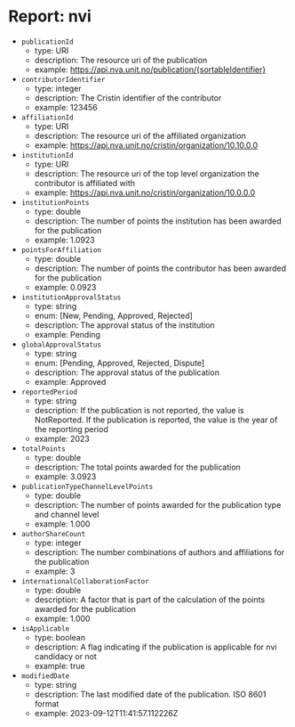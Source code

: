 # Report: nvi

- `publicationId`
  - type: URI
  - description: The resource uri of the publication
  - example: <https://api.nva.unit.no/publication/{sortableIdentifier}>
- `contributorIdentifier`
  - type: integer
  - description: The Cristin identifier of the contributor
  - example: 123456
- `affiliationId`
  - type: URI
  - description: The resource uri of the affiliated organization
  - example: <https://api.nva.unit.no/cristin/organization/10.10.0.0>
- `institutionId`
  - type: URI
  - description: The resource uri of the top level organization the contributor is affiliated with
  - example: <https://api.nva.unit.no/cristin/organization/10.0.0.0>
- `institutionPoints`
  - type: double
  - description: The number of points the institution has been awarded for the publication
  - example: 1.0923
- `pointsForAffiliation`
  - type: double
  - description: The number of points the contributor has been awarded for the publication
  - example: 0.0923
- `institutionApprovalStatus`
  - type: string
  - enum: [New, Pending, Approved, Rejected]
  - description: The approval status of the institution
  - example: Pending
- `globalApprovalStatus`
  - type: string
  - enum: [Pending, Approved, Rejected, Dispute]
  - description: The approval status of the publication
  - example: Approved
- `reportedPeriod`
  - type: string
  - description: If the publication is not reported, the value is NotReported. If the
    publication is reported, the value is the year of the reporting period
  - example: 2023
- `totalPoints`
  - type: double
  - description: The total points awarded for the publication
  - example: 3.0923
- `publicationTypeChannelLevelPoints`
  - type: double
  - description: The number of points awarded for the publication type and channel level
  - example: 1.000
- `authorShareCount`
  - type: integer
  - description: The number combinations of authors and affiliations for the publication
  - example: 3
- `internationalCollaborationFactor`
  - type: double
  - description: A factor that is part of the calculation of the points awarded for the
    publication
  - example: 1.000
- `isApplicable`
  - type: boolean
  - description: A flag indicating if the publication is applicable for nvi candidacy or not
  - example: true
- `modifiedDate`
  - type: string
  - description: The last modified date of the publication. ISO 8601 format
  - example: 2023-09-12T11:41:57.112226Z
